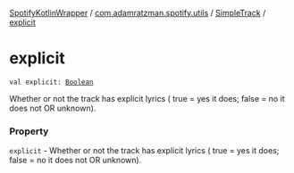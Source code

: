 [SpotifyKotlinWrapper](../../index.md) / [com.adamratzman.spotify.utils](../index.md) / [SimpleTrack](index.md) / [explicit](./explicit.md)

# explicit

`val explicit: `[`Boolean`](https://kotlinlang.org/api/latest/jvm/stdlib/kotlin/-boolean/index.html)

Whether or not the track has explicit lyrics ( true = yes it does; false = no it does not OR unknown).

### Property

`explicit` - Whether or not the track has explicit lyrics ( true = yes it does; false = no it does not OR unknown).